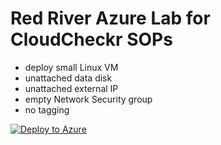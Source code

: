 # Red River Azure Lab for CloudCheckr SOPs

- deploy small Linux VM
- unattached data disk
- unattached external IP
- empty Network Security group
- no tagging

[![Deploy to Azure](https://aka.ms/deploytoazurebutton)](https://portal.azure.com/#create/Microsoft.Template/uri/https%3A%2F%2Fraw.githubusercontent.com%2FGit-PBradz%2FAzureLabForCloudCheckrSOPs%2Fmaster%2Ftemplate.json)
